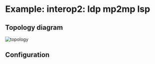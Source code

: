 # Example: interop2: ldp mp2mp lsp

## **Topology diagram**

![topology](/img/intop2-ldp04.tst.png)

## **Configuration**
